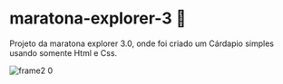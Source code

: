# maratona-explorer-3 🚀

Projeto da maratona explorer 3.0, onde foi criado um Cárdapio simples usando somente Html e Css. 

![frame2 0](https://user-images.githubusercontent.com/102983259/183780333-67a1c05c-e773-46e1-88a4-882852d81be0.png)
